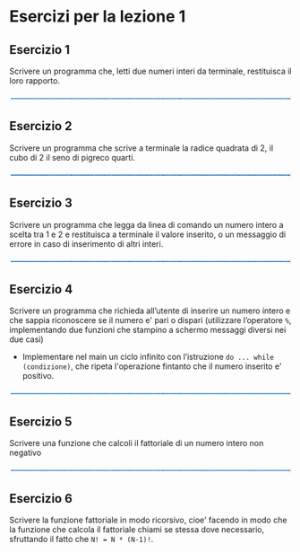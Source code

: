 # Esercizi per la lezione 1

## Esercizio 1 

Scrivere un programma che, letti due numeri interi da terminale, restituisca il loro rapporto.

![linea](immagini/linea.png)

## Esercizio 2

Scrivere un programma che scrive a terminale la radice quadrata di 2, il cubo di 2 il seno di pigreco quarti.

![linea](immagini/linea.png)

## Esercizio 3

Scrivere un programma che legga da linea di comando un numero intero a scelta tra 1 e 2
e restituisca a terminale il valore inserito, 
o un messaggio di errore in caso di inserimento di altri interi.

![linea](immagini/linea.png)

## Esercizio 4 

Scrivere un programma che richieda all’utente di inserire un numero intero 
e che sappia riconoscere se il numero e' pari o dispari 
(utilizzare l’operatore ```%```, 
implementando due funzioni che stampino a schermo messaggi diversi nei due casi)
  * Implementare nel main un ciclo infinito con l’istruzione ```do ... while (condizione)```,
    che ripeta l'operazione fintanto che il numero inserito e' positivo.

![linea](immagini/linea.png)

## Esercizio 5 

Scrivere una funzione che calcoli il fattoriale di un numero intero non negativo

![linea](immagini/linea.png)

## Esercizio 6

Scrivere la funzione fattoriale in modo ricorsivo, 
cioe' facendo in modo che la funzione che calcola il fattoriale chiami se stessa
dove necessario, sfruttando il fatto che ```N! = N * (N-1)!```.
